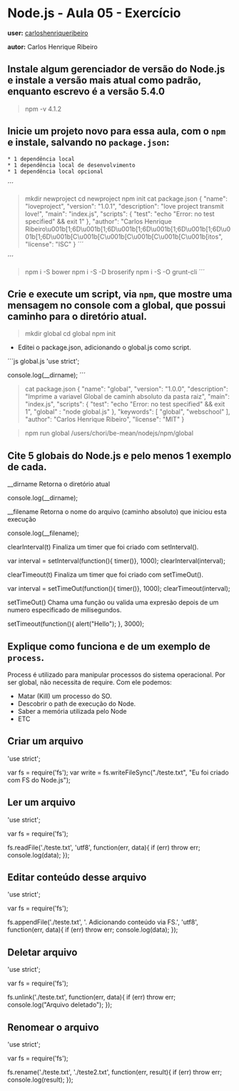 # Node.js - Aula 05 - Exercício

**user:** [carloshenriqueribeiro](https://github.com/carloshenriqueribeiro)

**autor:** Carlos Henrique Ribeiro


## Instale algum gerenciador de versão do Node.js e instale a versão mais atual como padrão, enquanto escrevo é a versão 5.4.0

> npm -v
4.1.2

## Inicie um projeto novo para essa aula, com o `npm` e instale, salvando no `package.json`:

	* 1 dependência local
	* 1 dependência local de desenvolvimento
	* 1 dependência local opcional

´´´
> mkdir newproject
> cd newproject
> npm init
> cat package.json
{
  "name": "loveproject",
  "version": "1.0.1",
  "description": "love project transmit love!",
  "main": "index.js",
  "scripts": {
    "test": "echo \"Error: no test specified\" && exit 1"
  },
  "author": "Carlos Henrique Ribeiro\u001b[1;6D\u001b[1;6D\u001b[1;6D\u001b[1;6D\u001b[1;6D\u001b[1;6D\u001b[C\u001b[C\u001b[C\u001b[C\u001b[C\u001b[itos",
  "license": "ISC"
}
´´´

´´´
> npm i -S bower
> npm i -S -D broserify
> npm i -S -O grunt-cli
´´´


## Crie e execute um script, via `npm`, que mostre uma mensagem no console com a global, que possui caminho para o diretório atual.

> mkdir global
> cd global
> npm init
* Editei o package.json, adicionando o global.js como script.

´´´js
global.js
'use strict';

console.log(__dirname);
´´´
> cat package.json
{
  "name": "global",
  "version": "1.0.0",
  "description": "Imprime a variavel Global de caminh absoluto da pasta raiz",
  "main": "index.js",
  "scripts": {
    "test": "echo \"Error: no test specified\" && exit 1",
    "global" : "node global.js"
  },
  "keywords": [
    "global",
    "webschool"
  ],
  "author": "Carlos Henrique Ribeiro",
  "license": "MIT"
}

> npm run global
/users/chori/be-mean/nodejs/npm/global


## Cite 5 globais do Node.js e pelo menos 1 exemplo de cada.

__dirname
Retorna o diretório atual

console.log(__dirname);


__filename
Retorna o nome do arquivo (caminho absoluto) que iniciou esta execução

console.log(__filename);


clearInterval(t)
Finaliza um timer que foi criado com setInterval().

var interval = setInterval(function(){ timer()}, 1000);
clearInterval(interval);


clearTimeout(t)
Finaliza um timer que foi criado com setTimeOut().

var interval = setTimeOut(function(){ timer()}, 1000);
clearTimeout(interval);


setTimeOut()
Chama uma função ou valida uma expresão depois de um numero especificado de milisegundos.

setTimeout(function(){ alert("Hello"); }, 3000);


## Explique como funciona e de um exemplo de `process`.

Process é utilizado para manipular processos do sistema operacional. Por ser global, não necessita de require. Com ele podemos:

 * Matar (Kill) um processo do SO.
 * Descobrir o path de execução do Node.
 * Saber a memória utilizada pelo Node
 * ETC

## Criar um arquivo

'use strict';

var fs = require('fs');
var write = fs.writeFileSync("./teste.txt", "Eu foi criado com FS do Node.js");


## Ler um arquivo

'use strict';

var fs = require('fs');

fs.readFile('./teste.txt', 'utf8', function(err, data){
	if (err) throw err;
	console.log(data);
});

## Editar conteúdo desse arquivo

'use strict';

var fs = require('fs');

fs.appendFile('./teste.txt', '. Adicionando conteúdo via FS.', 'utf8', function(err, data){
	if (err) throw err;
	console.log(data);
});

## Deletar arquivo

'use strict';

var fs = require('fs');

fs.unlink('./teste.txt', function(err, data){
	if (err) throw err;
	console.log("Arquivo deletado");
});

## Renomear o arquivo

'use strict';

var fs = require('fs');

fs.rename('./teste.txt', './teste2.txt', function(err, result){
	if (err) throw err;
	console.log(result);
});
